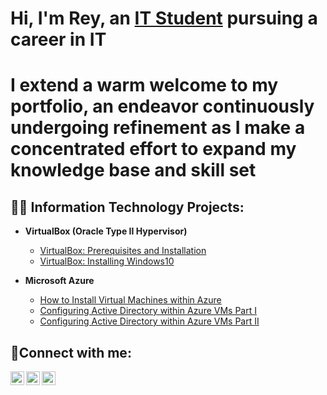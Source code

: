 <h1>Hi, I'm Rey, an <a href="https://linkedin.com/in/reyespinoza255">IT Student</a> pursuing a career in IT</h1>
<h1>I extend a warm welcome to my portfolio, an endeavor continuously undergoing refinement as I make a concentrated effort to expand my knowledge base and skill set</h1>

<h2>👨‍💻 Information Technology Projects:</h2>

- <b>VirtualBox (Oracle Type II Hypervisor)</b>
  - [VirtualBox: Prerequisites and Installation](https://github.com/reyespinoza/virtualbox-prereqs)
  - [VirtualBox: Installing Windows10](https://github.com/reyespinoza/windows10-virtualbox)

- <b>Microsoft Azure</b>
  - [How to Install Virtual Machines within Azure](https://github.com/reyespinoza/installing-virtual-machines-with-azure)  
  - [Configuring Active Directory within Azure VMs Part I](https://github.com/reyespinoza/configure-ad)
  - [Configuring Active Directory within Azure VMs Part II](https://github.com/reyespinoza/configure-ad-Part-II)

<h2>🤳Connect with me:</h2>

[<img align="left" alt="Josh | Twitter" width="22px" src="https://cdn.jsdelivr.net/npm/simple-icons@v3/icons/twitter.svg" />][twitter]
[<img align="left" alt="Josh | LinkedIn" width="22px" src="https://cdn.jsdelivr.net/npm/simple-icons@v3/icons/linkedin.svg" />][linkedin]
[<img align="left" alt="Josh | YouTube" width="22px" src="https://cdn.jsdelivr.net/npm/simple-icons@3.13.0/icons/youtube.svg" />][youtube]

[twitter]: https://twitter.com/reynet127
[linkedin]: https://linkedin.com/in/reyespinoza255
[youtube]: https://www.youtube.com/@reynet255
